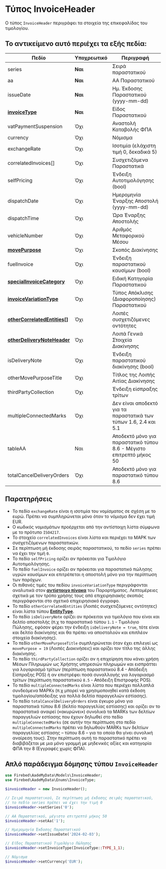 # Τύπος InvoiceHeader

Ο τύπος `InvoiceHeader` περιγράφει τα στοιχεία της επικεφαλίδας του τιμολογίου.

## Το αντικείμενο αυτό περιέχει τα εξής πεδία:

| Πεδίο                                                                | Υποχρεωτικό | Περιγραφή                                                            |
|----------------------------------------------------------------------|-------------|----------------------------------------------------------------------|
| series                                                               | **Ναι**     | Σειρά παραστατικού                                                   |
| aa                                                                   | **Ναι**     | ΑΑ Παραστατικού                                                      |
| issueDate                                                            | **Ναι**     | Ημ. Έκδοσης Παραστατικού (yyyy-mm-dd)                                |
| [**invoiceType**](../appendix/invoice-types)                         | **Ναι**     | Είδος Παραστατικού                                                   |
| vatPaymentSuspension                                                 | Όχι         | Αναστολή Καταβολής ΦΠΑ                                               |
| currency                                                             | Όχι         | Νόμισμα                                                              |
| exchangeRate                                                         | Όχι         | Ισοτιμία (ελάχιστη τιμή 0, δεκαδικά 5)                               |
| correlatedInvoices[]                                                 | Όχι         | Συσχετιζόμενα Παραστατικά                                            |
| selfPricing                                                          | Όχι         | Ένδειξη Αυτοτιμολόγησης (bool)                                       |
| dispatchDate                                                         | Όχι         | Ημερομηνία Έναρξης Αποστολή (yyyy-mm-dd)                             |
| dispatchTime                                                         | Όχι         | Ώρα Έναρξης Αποστολής                                                |
| vehicleNumber                                                        | Όχι         | Αριθμός Μεταφορικού Μέσου                                            |
| [**movePurpose**](../appendix/move-purpose)                          | Όχι         | Σκοπός Διακίνησης                                                    |
| fuelInvoice                                                          | Όχι         | Ένδειξη παραστατικού καυσίμων (bool)                                 |
| [**specialInvoiceCategory**](../appendix/special-invoice-categories) | Όχι         | Ειδική Κατηγορία Παραστατικού                                        |
| [**invoiceVariationType**](../appendix/invoice-variation-types)      | Όχι         | Τύπος Απόκλισης (Διαφοροποίησης) Παραστατικού                        |
| [**otherCorrelatedEntities[]**](entity-type)                         | Όχι         | Λοιπές συσχετιζόμενες οντότητες                                      |
| [**otherDeliveryNoteHeader**](other-delivery-note-header-type)       | Όχι         | Λοιπά Γενικά Στοιχεία Διακίνησης                                     |
| isDeliveryNote                                                       | Όχι         | Ένδειξη παραστατικού διακίνησης (bool)                               |
| otherMovePurposeTitle                                                | Όχι         | Τίτλος της Λοιπής Αιτίας Διακίνησης                                  |
| thirdPartyCollection                                                 | Όχι         | Ένδειξη είσπραξης τρίτων                                             |
| multipleConnectedMarks                                               | Όχι         | Δεν είναι αποδεκτό για τα παραστατικά των τύπων 1.6, 2.4 και 5.1     |
| tableAA                                                              | Ναι         | Αποδεκτό μόνο για παραστατικό τύπου 8.6 - Μέγιστο επιτρεπτό μήκος 50 |
| totalCancelDeliveryOrders                                            | Όχι         | Αποδεκτό μόνο για παραστατικό τύπου 8.6                              |

## Παρατηρήσεις

- To πεδίο `exchangeRate` είναι η ισοτιμία του νομίσματος σε σχέση με το ευρώ.
  Πρέπει να συμπληρώνεται μόνο όταν το νόμισμα δεν έχει τιμή EUR.
- Ο κωδικός νομισμάτων προέρχεται από την αντίστοιχη λίστα σύμφωνα με το
  πρότυπο `ISO4217`.
- Το στοιχείο `correlatedInvoices` είναι λίστα και περιέχει τα ΜΑΡΚ των
  συσχετιζόμενων παραστατικών.
- Σε περίπτωση μή έκδοσης σειράς παραστατικού, το πεδίο `series` πρέπει να έχει την
  τιμή `0`.
- Το πεδίο `selfPricing` ορίζει αν πρόκειται για Τιμολόγιο Αυτοτιμολόγησης.
- Το πεδίο `fuelInvoice` ορίζει αν πρόκειται για παραστατικό πώλησης υγρών
  καυσίμων και επιτρέπεται η αποστολή μόνο για την περίπτωση των παρόχων.
- Οι πιθανές τιμές του πεδίου `invoiceVariationType` περιγράφονται αναλυτικά στον
  [**αντίστοιχο πίνακα**](../appendix/invoice-variation-types) του Παραρτήματος. Λεπτομέρειες σχετικά με τον τρόπο
  χρήσης τους από επιχειρησιακής σκοπιάς περιγράφονται στο σχετικό επιχειρησιακό
  έγγραφο.
- Το πεδίο `otherCorrelatedEntities` (Λοιπές συσχετιζόμενες οντότητες) είναι λίστα
  τύπου [**EntityType**](entity-type).
- Το πεδίο `isDeliveryNote` ορίζει αν πρόκειται για τιμολόγιο που είναι και δελτίο
  αποστολής (π.χ το παραστατικό τύπου `1.1` - Τιμολόγιο Πώλησης, εφόσον φέρει την
  ένδειξη `isDeliveryNote = true`, τότε είναι και δελτίο διακίνησης και θα πρέπει να
  αποσταλούν και επιπλέον στοιχεία διακίνησης).
- Το πεδίο `otherMovePurposeTitle` συμπληρώνεται όταν έχει επιλεγεί ως
  `movePurpose = 19` (Λοιπές Διακινήσεις) και ορίζει τον τίτλο της άλλης διακίνησης.
- Το πεδίο `thirdPartyCollection` ορίζει αν η επιχείρηση που κάνει χρήση Μέσων
  Πληρωμών ως Χρήστης υπηρεσιών πληρωμών και εισπράττει για λογαριασμό
  τρίτων (περίπτωση παραστατικού 8.4 - Απόδειξη Είσπραξης POS) ή αν επιστρέφει
  ποσά συναλλαγής για λογαριασμό τρίτων (περίπτωση παραστατικού `8.5` - Απόδειξη
  Επιστροφής POS).
- Το πεδίο `multipleConnectedMarks` είναι λίστα που περιέχει πολλαπλά συνδεόμενα
  ΜΑΡΚs (π.χ μπορεί να χρησιμοποιηθεί κατά έκδοση τιμολογίου/απόδειξης για
  πολλά δελτία παραγγελιών εστίασης).
- Το πεδίο `totalCancelDeliveryOrders` είναι έγκυρο μόνο για παραστατικά τύπου 8.6
  (δελτίο παραγγελίας εστίασης) και ορίζει αν το παραστατικό αναιρεί («ακυρώνει»)
  συνολικά τα MARKs των δελτίων παραγγελιών εστίασης που έχουν δηλωθεί στο
  πεδίο `multipleConnectedMarks` (σε αυτήν την περίπτωση στο πεδίο
  `multipleConnectedMarks` πρέπει να δηλωθούν MARKs των δελτίων παραγγελίας
  εστίασης – τύπου 8.6 – για τα οποία θα γίνει συνολική αναίρεση τους). Στην
  περίπτωση αυτή το παραστατικό πρέπει να διαβιβάζεται με μια μόνο γραμμή με
  μηδενικές αξίες και κατηγορία ΦΠΑ την 8 (Εγγραφές χωρίς ΦΠΑ).

## Απλό παράδειγμα δόμησης τύπου `InvoiceHeader`

```php
use Firebed\AadeMyData\Models\InvoiceHeader;
use Firebed\AadeMyData\Enums\InvoiceType;

$invoiceHeader = new InvoiceHeader();

// Σειρά παραστατικού, Σε περίπτωση μή έκδοσης σειράς παραστατικού,
// το πεδίο series πρέπει να έχει την τιμή 0
$invoiceHeader->setSeries('0');

// ΑΑ Παραστατικού, μέγιστο επιτρεπτό μήκος 50
$invoiceHeader->setAa('1');

// Ημερομηνία Έκδοσης Παραστατικού
$invoiceHeader->setIssueDate('2024-02-03');

// Είδος Παραστατικού Τιμολόγιο Πώλησης
$invoiceHeader->setInvoiceType(InvoiceType::TYPE_1_1);

// Νόμισμα
$invoiceHeader->setCurrency('EUR'); 
```